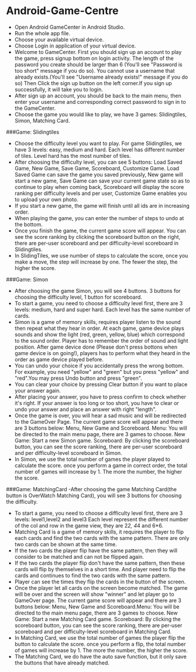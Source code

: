 # Android-Game-Centre
- Open Android GameCenter in Android Studio.
- Run the whole app file.
- Choose your available virtual device.
- Choose Login in application of your virtual device.
- Welcome to GameCenter. First you should sign up an account to play the game, press signup bottom on login activity.
The length of the password you create should be larger than 6 (You'll see "Password is too short" message if you do so).
You cannot use a username that already exists.(You'll see "Username already exists!" message if you do so)
Then Click the sign up button on the left corner.If you sign up successfully, it will take you to login.
- After sign up an account, you should be back to the main menu, then enter your username and corresponding correct password to sign in to the GameCenter.
- Choose the game you would like to play, we have 3 games: Slidingtiles, Simon, Matching Card.

###Game: Slidingtiles
- Choose the difficulty level you want to play. For game Slidingtiles, we have 3 levels: easy, medium and hard. Each level has different number of tiles. Level hard has the most number of tiles.
- After choosing the difficulty level, you can see 5 buttons: Load Saved Game, New Game, Save Game, Scoreboard, Customize Game. Load Saved Game can save the game you saved previously, New game will start a new  game, Save Game can save your current game state so as to continue to play when coming back, Scoreboard will display the score ranking per difficulty levels and per user, Customize Game enables you to upload your own photo.
- If you start a new game, the game will finish until all ids are in increasing order.
- When playing the game, you can enter the number of steps to undo at the bottom.
- Once you finish the game, the current game score will appear. You can see the score ranking by clicking the scoreboard button on the right, there are per-user scoreboard and per difficulty-level scoreboard in Slidingtiles.
- In SlidingTiles, we use number of steps to calculate the score, once you make a move, the step will increase by one. The fewer the step, the higher the score.

###Game: Simon    
- After choosing the game Simon, you will see 4 buttons. 3 buttons for choosing the difficulty level, 1 button for scoreboard.
- To start a game, you need to choose a difficulty level first, there are 3 levels: medium, hard and super hard. Each level has the same number of cards.
- Simon is a game of memory skills, requires player listen to the sound then repeat what they hear in order. At each game, game device plays sounds and show the light (red, green, yellow, blue) which correspond to the sound order. Player has to remember the order of sound and light position. After game device done (Please don't press bottons when game device is on going!), players has to perform what they heard in the order as game device played before. 
- You can undo your choice if you accidentally press the wrong bottom. For example, you need "yellow" and "green" but you press "yellow" and "red".You may press Undo button and press "green".
- You can clear your choice by pressing Clear button if you want to place your answer again.
- After placing your answer, you have to press confirm to check whether it's right. If your answer is too long or too short, you have to clear or undo your answer and place an answer with right "length".
- Once the game is over, you will hear a sad music and will be redirected to the GameOver Page. The current game score will appear and there are 3 buttons below: Menu, New Game and Scoreboard.  Menu: You will be directed to the main menu page, there are 3 games to choose. New Game: Start a new Simon game. Scoreboard: By clicking the scoreboard button, you can see the score ranking, there are per-user scoreboard and per difficulty-level scoreboard in Simon.
- In Simon, we use the total number of games the player played to calculate the score. once you perform a game in correct order, the total number of games will increase by 1. The more the number, the higher the score.

###Game: MatchingCard
-After choosing the game Matching Card(the button is OverWatch Matching Card), you will see 3 buttons for choosing the difficulty.
- To start a game, you need to choose a difficulty level first, there are 3 levels: level1,level2 and level3 Each level represent the different number of the col and row in the game view, they are 2*2, 4*4 and 6*6.
- Matching Card is a game of memory skills, it requires the player to flip each cards and find the two cards with the same pattern. There are only two cards can be shown at the same time.
- If the two cards the player flip have the same pattern, then they will consider to be matched and can not be flipped again.
- If the two cards the player flip don't have the same pattern, then these cards will flip by themselves in a short time. And player need to flip the cards and continues to find the two cards with the same pattern.
- Player can see the times they flip the cards in the button of the screen.
- Once the player let all cards on the screen become matched. The game will be over and the screen will show "winner" and let player go to GameOver page. The current game score will appear and there are 3 buttons below: Menu, New Game and Scoreboard.Menu: You will be directed to the main menu page, there are 3 games to choose. New Game: Start a new Matching Card game. Scoreboard: By clicking the scoreboard button, you can see the score ranking, there are per-user scoreboard and per difficulty-level scoreboard in Matching Card.
- In Matching Card, we use the total number of games the player flip the button to calculate the score. once you perform a flip, the total number of games will increase by 1. The more the number, the higher the score.
- The Matching Card, we do have the auto save function, but it only save the buttons that have already matched.
